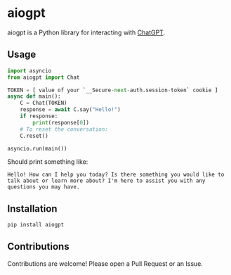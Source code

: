 # aiogpt

aiogpt is a Python library for interacting with [ChatGPT](https://chat.openai.com/).

## Usage

```python
import asyncio
from aiogpt import Chat

TOKEN = [ value of your `__Secure-next-auth.session-token` cookie ]
async def main():
    C = Chat(TOKEN)
    response = await C.say("Hello!")
    if response:
        print(response[0])
    # To reset the conversation:
    C.reset()

asyncio.run(main())
```

Should print something like:
```
Hello! How can I help you today? Is there something you would like to talk about or learn more about? I'm here to assist you with any questions you may have.
```

## Installation

```bash
pip install aiogpt
```

## Contributions

Contributions are welcome! Please open a Pull Request or an Issue.
